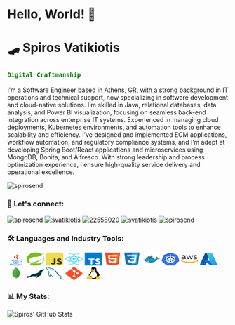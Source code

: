 <h1 align="left">Hello, World! 🤘</h1>
<h1 align="left">🛹 Spiros Vatikiotis</h1>
<h3 align="left"><code style="color: green;">Digital Craftmanship</code></h3>
<p align="left">I’m a Software Engineer based in Athens, GR, with a strong background in IT operations and technical support, now specializing in software development and cloud-native solutions. I’m skilled in Java, relational databases, data analysis, and Power BI visualization, focusing on seamless back-end integration across enterprise IT systems. Experienced in managing cloud deployments, Kubernetes environments, and automation tools to enhance scalability and efficiency. I’ve designed and implemented ECM applications, workflow automation, and regulatory compliance systems, and I’m adept at developing Spring Boot/React applications and microservices using MongoDB, Bonita, and Alfresco. With strong leadership and process optimization experience, I ensure high-quality service delivery and operational excellence. </p>

<p align="left"> <img src="https://komarev.com/ghpvc/?username=spirosend&label=Profile%20views&color=0e75b6&style=flat" alt="spirosend" /> </p>

<h3 align="left">🔗 Let's connect:</h3>
<p align="left">
<a href="https://dev.to/spirosendgr" target="blank"><img align="center" src="https://raw.githubusercontent.com/rahuldkjain/github-profile-readme-generator/master/src/images/icons/Social/devto.svg" alt="spirosend" height="30" width="40" /></a>
<a href="https://linkedin.com/in/svatikiotis" target="blank"><img align="center" src="https://raw.githubusercontent.com/rahuldkjain/github-profile-readme-generator/master/src/images/icons/Social/linked-in-alt.svg" alt="svatikiotis" height="30" width="40" /></a>
<a href="https://stackoverflow.com/users/22558020" target="blank"><img align="center" src="https://raw.githubusercontent.com/rahuldkjain/github-profile-readme-generator/master/src/images/icons/Social/stack-overflow.svg" alt="22558020" height="30" width="40" /></a>
<a href="https://fb.com/svatikiotis" target="blank"><img align="center" src="https://raw.githubusercontent.com/rahuldkjain/github-profile-readme-generator/master/src/images/icons/Social/facebook.svg" alt="svatikiotis" height="30" width="40" /></a>
<a href="https://instagram.com/spirosend" target="blank"><img align="center" src="https://raw.githubusercontent.com/rahuldkjain/github-profile-readme-generator/master/src/images/icons/Social/instagram.svg" alt="spirosend" height="30" width="40" /></a>
</p>
<h3>🛠️ Languages and Industry Tools:</h3>
<p align="left">
<a href="https://www.java.com/" target="_blank"><img src="https://raw.githubusercontent.com/devicons/devicon/master/icons/java/java-original.svg" alt="Java" width="40" height="30"/></a>
<a href="https://spring.io/projects/spring-boot" target="_blank"><img src="https://raw.githubusercontent.com/devicons/devicon/master/icons/spring/spring-original.svg" alt="Spring Boot" width="40" height="30"/></a>
<a href="https://developer.mozilla.org/en-US/docs/Web/JavaScript" target="_blank"><img src="https://raw.githubusercontent.com/devicons/devicon/master/icons/javascript/javascript-original.svg" alt="JavaScript" width="40" height="30"/></a>
<a href="https://reactjs.org/" target="_blank"><img src="https://raw.githubusercontent.com/devicons/devicon/master/icons/react/react-original.svg" alt="React" width="40" height="30"/></a>
<a href="https://www.typescriptlang.org/" target="_blank"><img src="https://raw.githubusercontent.com/devicons/devicon/master/icons/typescript/typescript-original.svg" alt="TypeScript" width="40" height="30"/></a>
<a href="https://www.w3.org/html/" target="_blank"><img src="https://raw.githubusercontent.com/devicons/devicon/master/icons/html5/html5-original.svg" alt="HTML" width="40" height="30"/></a>
<a href="https://www.w3schools.com/css/" target="_blank"><img src="https://raw.githubusercontent.com/devicons/devicon/master/icons/css3/css3-original.svg" alt="CSS" width="40" height="30"/></a>
<a href="https://www.docker.com/" target="_blank"><img src="https://raw.githubusercontent.com/devicons/devicon/master/icons/docker/docker-original.svg" alt="Docker" width="40" height="30"/></a>
<a href="https://kubernetes.io/" target="_blank"><img src="https://raw.githubusercontent.com/devicons/devicon/master/icons/kubernetes/kubernetes-plain.svg" alt="Kubernetes" width="40" height="30"/></a>
<a href="https://aws.amazon.com/" target="_blank"><img src="https://raw.githubusercontent.com/devicons/devicon/master/icons/amazonwebservices/amazonwebservices-original-wordmark.svg" alt="AWS" width="40" height="30"/></a>
<a href="https://azure.microsoft.com/" target="_blank"><img src="https://raw.githubusercontent.com/devicons/devicon/master/icons/azure/azure-original.svg" alt="Azure" width="40" height="30"/></a>
<a href="https://www.mongodb.com/" target="_blank"><img src="https://raw.githubusercontent.com/devicons/devicon/master/icons/mongodb/mongodb-original.svg" alt="MongoDB" width="40" height="30"/></a>
<a href="https://mariadb.org/" target="_blank"><img src="https://raw.githubusercontent.com/devicons/devicon/master/icons/mariadb/mariadb-original.svg" alt="MariaDB" width="40" height="30"/></a>
<a href="https://www.mysql.com/" target="_blank"><img src="https://raw.githubusercontent.com/devicons/devicon/master/icons/mysql/mysql-original.svg" alt="MySQL" width="40" height="30"/></a>
<a href="https://git-scm.com/" target="_blank"><img src="https://raw.githubusercontent.com/devicons/devicon/master/icons/git/git-original.svg" alt="Git" width="40" height="30"/></a>
<a href="https://www.linux.org/" target="_blank"><img src="https://raw.githubusercontent.com/devicons/devicon/master/icons/linux/linux-original.svg" alt="Linux" width="40" height="30"/></a>

</p>
<h3 align="left">📊 My Stats:</h3>
<p align="left">
  <img src="https://github-readme-stats.vercel.app/api?username=spirosend&show_icons=true&hide_title=true&count_private=true&hide=prs&theme=radical" alt="Spiros' GitHub Stats"/>
</p>





